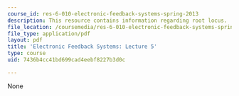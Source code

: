 ```yaml
---
course_id: res-6-010-electronic-feedback-systems-spring-2013
description: This resource contains information regarding root locus.
file_location: /coursemedia/res-6-010-electronic-feedback-systems-spring-2013/7436b4cc41bd699cad4eebf8227b3d0c_MITRES_6-010S13_lec05.pdf
file_type: application/pdf
layout: pdf
title: 'Electronic Feedback Systems: Lecture 5'
type: course
uid: 7436b4cc41bd699cad4eebf8227b3d0c

---
```

None